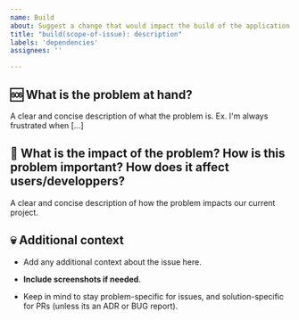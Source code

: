 ```yaml
---
name: Build
about: Suggest a change that would impact the build of the application
title: "build(scope-of-issue): description"
labels: 'dependencies'
assignees: ''

---
```


## 🆘 **What is the problem at hand?**

A clear and concise description of what the problem is. Ex. I'm always frustrated when [...]

## 🚀 **What is the impact of the problem? How is this problem important? How does it affect users/developpers?**

A clear and concise description of how the problem impacts our current project.

## 💀 **Additional context**

- Add any additional context about the issue here.

- **Include screenshots if needed**.

- Keep in mind to stay problem-specific for issues, and solution-specific for PRs (unless its an ADR or BUG report).
